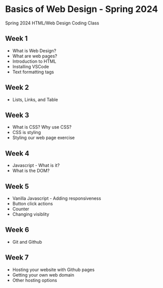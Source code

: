 # Basics of Web Design - Spring 2024

Spring 2024 HTML/Web Design Coding Class

## Week 1
- What is Web Design?
- What are web pages?
- Introduction to HTML
- Installing VSCode
- Text formatting tags

## Week 2
- Lists, Links, and Table

## Week 3
- What is CSS? Why use CSS?
- CSS is styling
- Styling our web page exercise

## Week 4
- Javascript - What is it?
- What is the DOM?

## Week 5
- Vanilla Javascript - Adding responsiveness
- Button click actions
- Counter
- Changing visiblity

## Week 6
- Git and Github

## Week 7
- Hosting your website with Github pages
- Getting your own web domain
- Other hosting options
